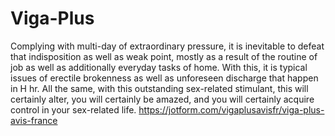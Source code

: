 # Viga-Plus
Complying with multi-day of extraordinary pressure, it is inevitable to defeat that indisposition as well as weak point, mostly as a result of the routine of job as well as additionally everyday tasks of home. With this, it is typical issues of erectile brokenness as well as unforeseen discharge that happen in H hr. All the same, with this outstanding sex-related stimulant, this will certainly alter, you will certainly be amazed, and you will certainly acquire control in your sex-related life.  https://jotform.com/vigaplusavisfr/viga-plus-avis-france
